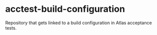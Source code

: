 # acctest-build-configuration
Repository that gets linked to a build configuration in Atlas acceptance tests.
